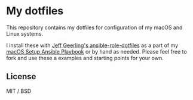 # My dotfiles

This repository contains my dotfiles for configuration of my macOS and Linux systems.

I install these with [Jeff Geerling's ansible-role-dotfiles](https://github.com/geerlingguy/ansible-role-dotfiles) as a part of my [macOS Setup Ansible Playbook](https://github.com/tthoma24/ansible-macos-playbook) or by hand as needed. Please feel free to fork and use these a examples and starting points for your own.

## License

MIT / BSD